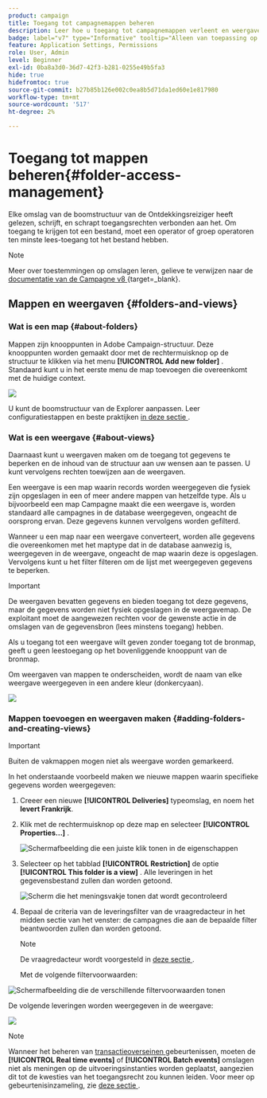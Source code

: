 ```yaml
---
product: campaign
title: Toegang tot campagnemappen beheren
description: Leer hoe u toegang tot campagnemappen verleent en weergaven maakt
badge: label="v7" type="Informative" tooltip="Alleen van toepassing op Campaign Classic v7"
feature: Application Settings, Permissions
role: User, Admin
level: Beginner
exl-id: 0ba8a3d0-36d7-42f3-b281-0255e49b5fa3
hide: true
hidefromtoc: true
source-git-commit: b27b85b126e002c0ea8b5d71da1ed60e1e817980
workflow-type: tm+mt
source-wordcount: '517'
ht-degree: 2%

---
```


# Toegang tot mappen beheren{#folder-access-management}



Elke omslag van de boomstructuur van de Ontdekkingsreiziger heeft gelezen, schrijft, en schrapt toegangsrechten verbonden aan het. Om toegang te krijgen tot een bestand, moet een operator of groep operatoren ten minste lees-toegang tot het bestand hebben.

>[!NOTE]
>
>Meer over toestemmingen op omslagen leren, gelieve te verwijzen naar de [ documentatie van de Campagne v8 ](https://experienceleague.adobe.com/en/docs/campaign/campaign-v8/admin/permissions/folder-permissions){target=_blank}.


## Mappen en weergaven {#folders-and-views}

### Wat is een map {#about-folders}

Mappen zijn knooppunten in Adobe Campaign-structuur. Deze knooppunten worden gemaakt door met de rechtermuisknop op de structuur te klikken via het menu **[!UICONTROL Add new folder]** . Standaard kunt u in het eerste menu de map toevoegen die overeenkomt met de huidige context.

![](assets/s_ncs_user_add_folder_in_tree.png)

U kunt de boomstructuur van de Explorer aanpassen. Leer configuratiestappen en beste praktijken [ in deze sectie ](adobe-campaign-workspace.md).

### Wat is een weergave {#about-views}

Daarnaast kunt u weergaven maken om de toegang tot gegevens te beperken en de inhoud van de structuur aan uw wensen aan te passen. U kunt vervolgens rechten toewijzen aan de weergaven.

Een weergave is een map waarin records worden weergegeven die fysiek zijn opgeslagen in een of meer andere mappen van hetzelfde type. Als u bijvoorbeeld een map Campagne maakt die een weergave is, worden standaard alle campagnes in de database weergegeven, ongeacht de oorsprong ervan. Deze gegevens kunnen vervolgens worden gefilterd.

Wanneer u een map naar een weergave converteert, worden alle gegevens die overeenkomen met het maptype dat in de database aanwezig is, weergegeven in de weergave, ongeacht de map waarin deze is opgeslagen. Vervolgens kunt u het filter filteren om de lijst met weergegeven gegevens te beperken.

>[!IMPORTANT]
>
>De weergaven bevatten gegevens en bieden toegang tot deze gegevens, maar de gegevens worden niet fysiek opgeslagen in de weergavemap. De exploitant moet de aangewezen rechten voor de gewenste actie in de omslagen van de gegevensbron (lees minstens toegang) hebben.
>
>Als u toegang tot een weergave wilt geven zonder toegang tot de bronmap, geeft u geen leestoegang op het bovenliggende knooppunt van de bronmap.

Om weergaven van mappen te onderscheiden, wordt de naam van elke weergave weergegeven in een andere kleur (donkercyaan).

![](assets/s_ncs_user_view_name_color.png)

### Mappen toevoegen en weergaven maken {#adding-folders-and-creating-views}

>[!IMPORTANT]
>
>Buiten de vakmappen mogen niet als weergave worden gemarkeerd.


In het onderstaande voorbeeld maken we nieuwe mappen waarin specifieke gegevens worden weergegeven:

1. Creeer een nieuwe **[!UICONTROL Deliveries]** typeomslag, en noem het **levert Frankrijk**.
1. Klik met de rechtermuisknop op deze map en selecteer **[!UICONTROL Properties...]** .

   ![ Schermafbeelding die een juiste klik tonen in de eigenschappen ](assets/s_ncs_user_add_folder_exple.png)

1. Selecteer op het tabblad **[!UICONTROL Restriction]** de optie **[!UICONTROL This folder is a view]** . Alle leveringen in het gegevensbestand zullen dan worden getoond.

   ![ Scherm die het meningsvakje tonen dat wordt gecontroleerd ](assets/s_ncs_user_add_folder_exple01.png)

1. Bepaal de criteria van de leveringsfilter van de vraagredacteur in het midden sectie van het venster: de campagnes die aan de bepaalde filter beantwoorden zullen dan worden getoond.

   >[!NOTE]
   >
   >De vraagredacteur wordt voorgesteld in [ deze sectie ](../../platform/using/about-queries-in-campaign.md).

   Met de volgende filtervoorwaarden:

![ Schermafbeelding die de verschillende filtervoorwaarden tonen ](assets/s_ncs_user_add_folder_exple00.png)

De volgende leveringen worden weergegeven in de weergave:

![](assets/s_ncs_user_add_folder_exple02.png)

>[!NOTE]
>
>Wanneer het beheren van [ transactieoverseinen ](../../message-center/using/about-transactional-messaging.md) gebeurtenissen, moeten de **[!UICONTROL Real time events]** of **[!UICONTROL Batch events]** omslagen niet als meningen op de uitvoeringsinstanties worden geplaatst, aangezien dit tot de kwesties van het toegangsrecht zou kunnen leiden. Voor meer op gebeurtenisinzameling, zie [ deze sectie ](../../message-center/using/about-event-processing.md#event-collection).

<!--
## Permissions on a folder

### Edit permissions on a folder {#edit-permissions-on-a-folder}

To edit permissions on a specific folder of the tree, follow the steps below:

1. Right-click on the folder and select **[!UICONTROL Properties...]**.

   ![](assets/s_ncs_user_folder_properties.png)

1. Click the **[!UICONTROL Security]** tab to view authorizations on this folder.

   ![](assets/s_ncs_user_folder_properties_security.png)

### Modify permissions {#modify-permissions}

To modify permissions, you can:

* **Replace a group or an operator**. To do this, click one of the groups (or operators) with rights to the folder, and select a new group (or a new operator) from the drop-down list:

  ![](assets/s_ncs_user_folder_properties_security02.png)

* **Authorize a group or an operator**. To do this, click the **[!UICONTROL Add]** button and select the group or operator to which you want to assign authorizations for this folder.
* **Forbid a group or an operator**. To do this, click **[!UICONTROL Delete]** and select the group or operator from which you want to remove authorization for this folder.
* **Select the rights assigned to a group or an operator**. To do this, click the group or operator concerned, then select the access rights you want to grant and deselect the others.

  ![](assets/s_ncs_user_folder_properties_security03.png)

### Propagate permissions {#propagate-permissions}

You can propagate authorizations and access rights. To do this, select the **[!UICONTROL Propagate]** option in the folder properties.

The authorizations defined in this window will then be applied to all the sub-folders of the current node. You can then overload these authorizations for each of the sub-folders.

>[!NOTE]
>
>Clearing this option for a folder does not automatically clear it for the sub-folders. You must clear it explicitly for each of the sub-folders.

### Grant access to all operators {#grant-access-to-all-operators}

In the **[!UICONTROL Security]** tab, if the **[!UICONTROL System folder]** option is selected, all operators will have access to this data, regardless of their rights. If this option is cleared, you must explicitly add the operator (or their group) to the list of authorizations in order for them to have access.

![](assets/s_ncs_user_folder_properties_security03b.png)
-->